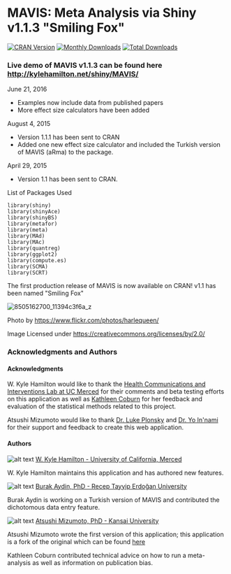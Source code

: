 ﻿MAVIS: Meta Analysis via Shiny v1.1.3 "Smiling Fox"
=====
[![CRAN Version](https://www.r-pkg.org/badges/version/MAVIS)](https://www.r-pkg.org/badges/version/MAVIS)
[![Monthly Downloads](https://cranlogs.r-pkg.org/badges/MAVIS)](https://cranlogs.r-pkg.org/badges/MAVIS)
[![Total Downloads](https://cranlogs.r-pkg.org/badges/grand-total/MAVIS)](https://cranlogs.r-pkg.org/badges/grand-total/MAVIS)

### Live demo of MAVIS v1.1.3 can be found here http://kylehamilton.net/shiny/MAVIS/


June 21, 2016
* Examples now include data from published papers
* More effect size calculators have been added

August 4, 2015
* Version 1.1.1 has been sent to CRAN
* Added one new effect size calculator and included the Turkish version of MAVIS (aRma) to the package.

April 29, 2015
* Version 1.1 has been sent to CRAN.


List of Packages Used 
```
library(shiny) 
library(shinyAce) 
library(shinyBS)
library(metafor) 
library(meta) 
library(MAd) 
library(MAc) 
library(quantreg) 
library(ggplot2)
library(compute.es)
library(SCMA)
library(SCRT)
```
The first production release of MAVIS is now available on CRAN! v1.1 has been named "Smiling Fox"

![8505162700_11394c3f6a_z](https://cloud.githubusercontent.com/assets/2274317/7405977/b4a9163e-eeaf-11e4-9f74-1f42c7cbf4f4.jpg)

Photo by https://www.flickr.com/photos/harlequeen/

Image Licensed under https://creativecommons.org/licenses/by/2.0/

### Acknowledgments and Authors

#### Acknowledgments
W. Kyle Hamilton would like to thank the [Health Communications and Interventions Lab at UC Merced](http://cameronhcilab.com/) for their comments and beta testing efforts on this application as well as [Kathleen Coburn](http://psychology.ucmerced.edu/content/kathleen-coburn) for her feedback and evaluation of the statistical methods related to this project.

Atsushi Mizumoto would like to thank [Dr. Luke Plonsky](http://oak.ucc.nau.edu/ldp3/) and [Dr. Yo In'nami](https://sites.google.com/site/yoinnami/) for their support and feedback to create this web application.


#### Authors


![alt text](http://kylehamilton.com/wp-content/uploads/2014/11/kyle80.jpg "Logo Title Text 1") [W. Kyle Hamilton - University of California, Merced](http://www.kylehamilton.com)

W. Kyle Hamilton maintains this application and has authored new features.

![alt text](http://oi59.tinypic.com/2mnrcci.jpg "Logo Title Text 1") [Burak Aydin, PhD - Recep Tayyip Erdoğan University](https://www.aydinburak.net/)

Burak Aydin is working on a Turkish version of MAVIS and contributed the dichotomous data entry feature.

![alt text](http://kylehamilton.com/wp-content/uploads/2014/11/atsushi80.jpg "Logo Title Text 1")
[Atsushi Mizumoto, PhD - Kansai University](http://mizumot.com)

Atsushi Mizumoto wrote the first version of this application; this application is a fork of the original which can be found [here](https://github.com/mizumot/meta)

Kathleen Coburn contributed technical advice on how to run a meta-analysis as well as information on publication bias.
